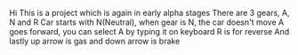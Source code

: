 Hi
This is a project which is again in early alpha stages
There are 3 gears, A, N and R
Car starts with N(Neutral), when gear is N, the car doesn't move
A goes forward, you can select A by typing it on keyboard
R is for reverse
And lastly up arrow is gas and down arrow is brake